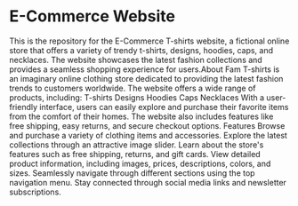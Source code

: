 # E-Commerce Website 
 This is the repository for the E-Commerce T-shirts website, a fictional online store that offers a variety of trendy t-shirts, designs, hoodies, caps, and necklaces. The website showcases the latest fashion collections and provides a seamless shopping experience for users.About Fam T-shirts is an imaginary online clothing store dedicated to providing the latest fashion trends to customers worldwide. The website offers a wide range of products, including:  T-shirts Designs Hoodies Caps Necklaces With a user-friendly interface, users can easily explore and purchase their favorite items from the comfort of their homes. The website also includes features like free shipping, easy returns, and secure checkout options.  Features Browse and purchase a variety of clothing items and accessories. Explore the latest collections through an attractive image slider. Learn about the store's features such as free shipping, returns, and gift cards. View detailed product information, including images, prices, descriptions, colors, and sizes. Seamlessly navigate through different sections using the top navigation menu. Stay connected through social media links and newsletter subscriptions.
